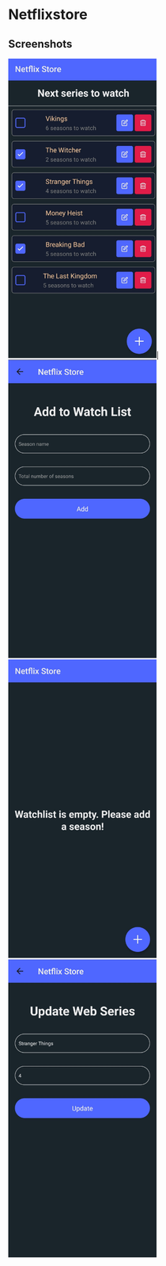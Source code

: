 # Netflixstore

## Screenshots

<img src="./Images/Home%20Screen.jpg" width="300">|<img src="Images/Add%20Screen.jpg" width="300">
<img src="./Images/Empty Home Screen.jpg" width="300">  <img src="./images/Update Screen.jpg" width="300">

<!-- ## Screenshots

![Home Screen](./Images/Home%20Screen.jpg)![Home Screen](./Images/Add%20Screen.jpg) -->
